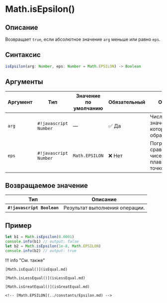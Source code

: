 # Math.isEpsilon()

## Описание
Возвращает `true`, если абсолютное значение `arg` меньше или равно `eps`.

## Синтаксис
```javascript
isEpsilon(arg: Number, eps: Number = Math.EPSILON) -> Boolean
``` 

## Аргументы
| Аргумент | Тип    | Значение по умолчанию | Обязательный | Описание                      |
|---------|--------|-----------------------|--------------|-------------------------------|
| `arg`   | `#!javascript Number` | —                     | :white_check_mark: Да         | Числовое значение, которое обрабатывается. |
| `eps`   | `#!javascript Number` | `Math.EPSILON`        | ❌ Нет        | Погрешность сравнения чисел с плавающей точкой. |

## Возвращаемое значение
| Тип    | Описание                      |
|--------|-------------------------------|
| **`#!javascript Boolean`** | Результат выполнения операции. |

## Пример
``` javascript linenums="1"
let b1 = Math.isEpsilon(0.0001)
console.info(b1) // output: false
let b2 = Math.isEpsilon(1e-8, Math.EPSILON)
console.info(b2) // output: true
``` 

!!! info "См. также"

    [Math.isEqual()](isEqual.md)

    [Math.isLessEqual()](isLessEqual.md)

    [Math.isGreatEqual()](isGreatEqual.md)

    <!-- [Math.EPSILON](../constants/Epsilon.md) -->
